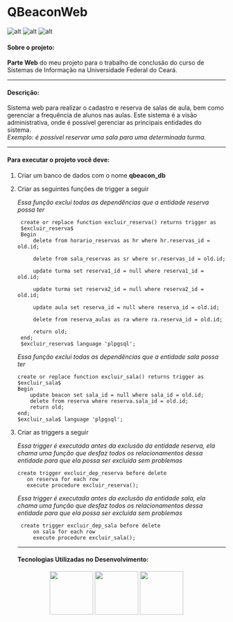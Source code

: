 # QBeaconWeb 

![alt](https://img.shields.io/github/issues/fhugoduarte/QBeaconWeb.svg)
![alt](https://img.shields.io/github/forks/fhugoduarte/QBeaconWeb.svg)
![alt](https://img.shields.io/github/stars/fhugoduarte/QBeaconWeb.svg)

#### Sobre o projeto: 
**Parte Web** do meu projeto para o trabalho de conclusão do curso de Sistemas de Informação na Universidade Federal do Ceará.

---

#### Descrição:
Sistema web para realizar o cadastro e reserva de salas de aula, bem como gerenciar a frequência de alunos nas aulas. Este sistema é a visão administrativa, onde é possível gerenciar as principais entidades do sistema.  
*Exemplo: é possível reservar uma sala para uma determinada turma.*

---

#### Para executar o projeto você deve:
1. Criar um banco de dados com o nome **qbeacon_db**
2. Criar as seguintes funções de trigger a seguir

   *Essa função exclui todas as dependências que a entidade reserva possa ter*
   
   ```plpgsql
    create or replace function excluir_reserva() returns trigger as
    $excluir_reserva$
    Begin
	    delete from horario_reservas as hr where hr.reservas_id = old.id;

	    delete from sala_reservas as sr where sr.reservas_id = old.id;

	    update turma set reserva1_id = null where reserva1_id = old.id;

	    update turma set reserva2_id = null where reserva2_id = old.id;

	    update aula set reserva_id = null where reserva_id = old.id;

	    delete from reserva_aulas as ra where ra.reserva_id = old.id;

	    return old;
    end;
    $excluir_reserva$ language 'plpgsql';
    ````
    *Essa função exclui todas as dependências que a entidade sala possa ter*
    
    ```plpgsql
    create or replace function excluir_sala() returns trigger as
    $excluir_sala$
    Begin
	    update beacon set sala_id = null where sala_id = old.id;
	    delete from reserva where reserva.sala_id = old.id;
	    return old;
    end;
    $excluir_sala$ language 'plpgsql';
    ````
3. Criar as triggers a seguir

   *Essa trigger é executada antes da exclusão da entidade reserva, ela chama uma função que desfaz todos os relacionamentos dessa entidade para que ela possa ser excluida sem problemas*

   ```plpgsql
   create trigger excluir_dep_reserva before delete
      on reserva for each row
      execute procedure excluir_reserva();
   ````
    
   *Essa trigger é executada antes da exclusão da entidade sala, ela chama uma função que desfaz todos os relacionamentos dessa entidade para que ela possa ser excluida sem problemas*
    
   ```plpgsql
    create trigger excluir_dep_sala before delete
	    on sala for each row
	    execute procedure excluir_sala();
   ````
   ---
   
   #### Tecnologias Utilizadas no Desenvolvimento:
   
<p align="center">
  <img src="https://springla.io/wp-content/uploads/2015/01/spring-tool-suite-project-logo.png" width="100"/>
  <img src="https://upload.wikimedia.org/wikipedia/commons/thumb/2/29/Postgresql_elephant.svg/1200px-Postgresql_elephant.svg.png" width="100"/>
  <img src="https://camo.githubusercontent.com/5d417873a11d7175ec40fc3af3c6cb024a531dd7/68747470733a2f2f676574626f6f7473747261702e636f6d2f6173736574732f6272616e642f626f6f7473747261702d736f6c69642e737667" width="100"/>
</p>
   
  
